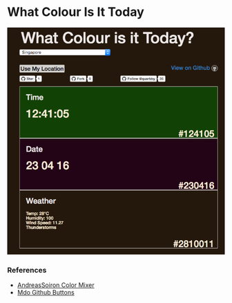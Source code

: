 # What Colour Is It Today

![screenshot](img/second.png)

### References
* [AndreasSoiron Color Mixer](https://github.com/AndreasSoiron/Color_mixer)
* [Mdo Github Buttons](https://ghbtns.com/)